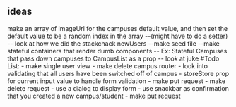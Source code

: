 ## ideas
make an array of imageUrl for the campuses default value, and then set the default value to be a random index in the array
--(might have to do a setter)
-- look at how we did the stackchack newUsers
--make seed file
--make stateful containers that render dumb components
-- Ex: Stateful Campuses that pass down campuses to CampusList as a prop
-- look at juke
#Todo List:
    - make single user view
    - make delete campus router
        - look into validating that all users have been switched off of campus
    - storeStore prop for current input value to handle form validation
    - make put request
    - make delete request
    - use a dialog to display form
        - use snackbar as confirmation that you created a new campus/student
    - make put request